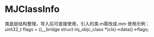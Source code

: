 # MJClassInfo
类底层结构整理，导入后可直接使用，引入的类.m需改成.mm
使用示例：    
  uint32_t flags = ((__bridge struct mj_objc_class *)cls)->data()->flags;
